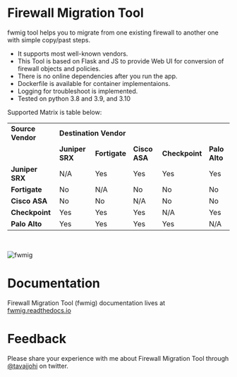 # Firewall Migration Tool

fwmig tool helps you to migrate from one existing firewall to another one with simple copy/past steps.

- It supports most well-known vendors.
- This Tool is based on Flask and JS to provide Web UI for conversion of firewall objects and policies.
- There is no online dependencies after you run the app.
- Dockerfile is available for container implementaions.
- Logging for troubleshoot is implemented.
- Tested on python 3.8 and 3.9, and 3.10

Supported Matrix is table below:

<table>
    <tr>
        <td><strong>Source Vendor</strong></td>
        <td colspan="6"><strong>Destination Vendor</strong></td>
    </tr>
    <tr>
        <td></td>
        <td><strong>Juniper SRX</strong></td>
        <td><strong>Fortigate</strong></td>
        <td><strong>Cisco ASA</strong></td>
        <td><strong>Checkpoint</strong></td>
        <td><strong>Palo Alto</strong></td>
    </tr>
    <tr>
        <td><strong>Juniper SRX</strong></td>
        <td>N/A</td>
        <td>Yes</td>
        <td>Yes</td>
        <td>Yes</td>
        <td>Yes</td>
    </tr>
    <tr>
        <td><strong>Fortigate</strong></td>
        <td>No</td>
        <td>N/A</td>
        <td>No</td>
        <td>No</td>
        <td>No</td>
    </tr>
    <tr>
        <td><strong>Cisco ASA</strong></td>
        <td>No</td>
        <td>No</td>
        <td>N/A</td>
        <td>No</td>
        <td>No</td>
    </tr>
    <tr>
        <td><strong>Checkpoint</strong></td>
        <td>Yes</td>
        <td>Yes</td>
        <td>Yes</td>
        <td>N/A</td>
        <td>Yes</td>
    </tr>
    <tr>
        <td><strong>Palo Alto</strong></td>
        <td>Yes</td>
        <td>Yes</td>
        <td>Yes</td>
        <td>Yes</td>
        <td>N/A</td>
    </tr>
</table>

</br>

![fwmig](https://github.com/VahidTa/firewall_migration_tool/blob/main/docs/image/main.png?raw=true)

# Documentation

Firewall Migration Tool (fwmig) documentation lives at [fwmig.readthedocs.io](https://fwmig.readthedocs.io/en/latest/?)


# Feedback

Please share your experience with me about Firewall Migration Tool through [@tavajjohi](https://twitter.com/tavajjohi) on twitter.
